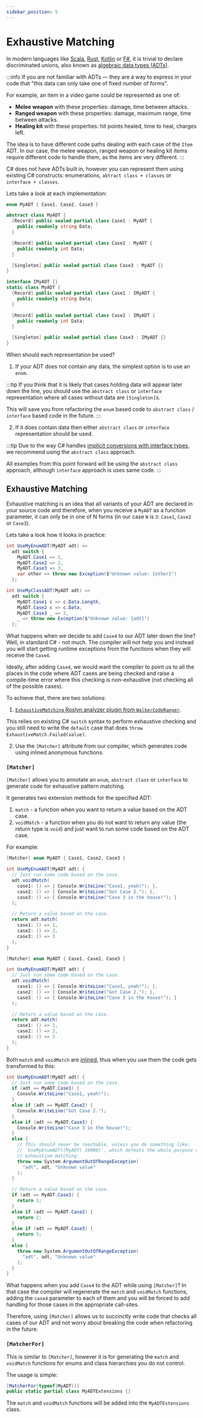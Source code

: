 ```yaml
---
sidebar_position: 5
---
```


# Exhaustive Matching

In modern languages like [Scala](https://docs.scala-lang.org/scala3/reference/enums/adts.html), [Rust](https://doc.rust-lang.org/book/ch06-01-defining-an-enum.html), [Kotlin](https://kotlinlang.org/docs/sealed-classes.html) or [F#](https://learn.microsoft.com/en-us/dotnet/fsharp/language-reference/discriminated-unions), it is trivial to declare discriminated unions, also known as [algebraic data types (ADTs)](https://jrsinclair.com/articles/2019/algebraic-data-types-what-i-wish-someone-had-explained-about-functional-programming/).

:::info
If you are not familiar with ADTs &mdash; they are a way to express in your code that "this data can only take one of fixed number of forms".

For example, an item in a video game could be represented as one of:
- **Melee weapon** with these properties: damage, time between attacks.
- **Ranged weapon** with these properties: damage, maximum range, time between attacks.
- **Healing kit** with these properties: hit points healed, time to heal, charges left.

The idea is to have different code paths dealing with each case of the `Item` ADT. In our case, the melee weapon, ranged weapon or healing kit items require different code to handle them, as the items are very different.
:::

C# does not have ADTs built in, however you can represent them using existing C# constructs: enumerations, `abtract class + classes` or `interface + classes`.

Lets take a look at each implementation:

```cs title="ADT using enum"
enum MyADT { Case1, Case2, Case3 }
```

```cs title="ADT using abstract classes"
abstract class MyADT {
  [Record] public sealed partial class Case1 : MyADT {
    public readonly string Data;
  }

  [Record] public sealed partial class Case2 : MyADT {
    public readonly int Data;
  }

  [Singleton] public sealed partial class Case3 : MyADT {}
}
```

```cs title="ADT using interfaces"
interface IMyADT {}
static class MyADT {
  [Record] public sealed partial class Case1 : IMyADT {
    public readonly string Data;
  }

  [Record] public sealed partial class Case2 : IMyADT {
    public readonly int Data;
  }

  [Singleton] public sealed partial class Case3 : IMyADT {}
}
```

When should each representation be used?

1. If your ADT does not contain any data, the simplest option is to use an `enum`.

  :::tip
  If you think that it is likely that cases holding data will appear later down the line, you should use the
  `abstract class` or `interface` representation where all cases without data are `[Singleton]`s.

  This will save you from refactoring the `enum` based code to `abstract class` / `interface` based code in the future.
  :::

2. If it does contain data then either `abstract class` or `interface` representation should be used.

  :::tip
  Due to the way C# handles [implicit conversions with interface types](https://github.com/vkhorikov/CSharpFunctionalExtensions/issues/354), we recommend using the `abstract class` approach.

  All examples from this point forward will be using the `abstract class` approach, although `interface` approach is uses same code.
  :::

## Exhaustive Matching

Exhaustive matching is an idea that all variants of your ADT are declared in your source code and therefore, when you receive a `MyADT` as a function parameter, it can only be in one of N forms (in our case `N` is `3`: `Case1`,  `Case2` or `Case3`).

Lets take a look how it looks in practice:

```cs title="Using an enum-based ADT"
int UseMyEnumADT(MyADT adt) =>
  adt switch {
    MyADT.Case1 => 1,
    MyADT.Case2 => 2,
    MyADT.Case3 => 3,
    var other => throw new Exception($"Unknown value: {other}")
  };
```

```cs title="Using a class-based ADT"
int UseMyClassADT(MyADT adt) =>
  adt switch {
    MyADT.Case1 c => c.Data.Length,
    MyADT.Case2 c => c.Data,
    MyADT.Case3 _ => 3,
    _ => throw new Exception($"Unknown value: {adt}")
  };
```

What happens when we decide to add `Case4` to our ADT later down the line? Well, in standard C# - not much. The compiler will not help you and instead you will start getting runtime exceptions from the functions when they will receive the `Case4`.

Ideally, after adding `Case4`, we would want the compiler to point us to all the places in the code where ADT cases are being checked and raise a compile-time error where this checking is non-exhaustive (not checking all of the possible cases).

To achieve that, there are two solutions:
1. [`ExhaustiveMatching` Roslyn analyzer plugin from `WalkerCodeRanger`](https://github.com/WalkerCodeRanger/ExhaustiveMatching).

  This relies on existing C# `switch` syntax to perform exhaustive checking and you still need to write the `default` case that does `throw ExhaustiveMatch.Failed(value)`.

2. Use the `[Matcher]` attribute from our compiler, which generates code using inlined anonymous functions.

### `[Matcher]`

`[Matcher]` allows you to annotate an `enum`, `abstract class` or `interface` to generate code for exhaustive pattern matching.

It generates two extension methods for the specified ADT:
1. `match` - a function when you want to return a value based on the ADT case.
2. `voidMatch` - a function when you do not want to return any value (the return type is `void`) and just want to run some code based on the ADT case.

For example:
```cs title="Using an enum-based ADT"
[Matcher] enum MyADT { Case1, Case2, Case3 }

int UseMyEnumADT(MyADT adt) {
  // Just run some code based on the case.
  adt.voidMatch(
    case1: () => { Console.WriteLine("Case1, yeah!"); },
    case2: () => { Console.WriteLine("Got Case 2."); },
    case3: () => { Console.WriteLine("Case 3 in the house!"); }
  );

  // Return a value based on the case.
  return adt.match(
    case1: () => 1,
    case2: () => 2,
    case3: () => 3
  );
}
```

```cs title="Using a class-based ADT"
[Matcher] enum MyADT { Case1, Case2, Case3 }

int UseMyEnumADT(MyADT adt) {
  // Just run some code based on the case.
  adt.voidMatch(
    case1: () => { Console.WriteLine("Case1, yeah!"); },
    case2: () => { Console.WriteLine("Got Case 2."); },
    case3: () => { Console.WriteLine("Case 3 in the house!"); }
  );

  // Return a value based on the case.
  return adt.match(
    case1: () => 1,
    case2: () => 2,
    case3: () => 3
  );
}
```

Both `match` and `voidMatch` are [inlined](../macros/inlining.md), thus when you use them the code gets transformed to this:
```cs
int UseMyEnumADT(MyADT adt) {
  // Just run some code based on the case.
  if (adt == MyADT.Case1) {
    Console.WriteLine("Case1, yeah!");
  }
  else if (adt == MyADT.Case2) {
    Console.WriteLine("Got Case 2.");
  }
  else if (adt == MyADT.Case3) {
    Console.WriteLine("Case 3 in the house!");
  }
  else {
    // This should never be reachable, unless you do something like:
    // `UseMyEnumADT((MyADT) 10000)`, which defeats the whole purpose of 
    // exhaustive matching.
    throw new System.ArgumentOutOfRangeException(
      "adt", adt, "Unknown value"
    );
  }

  // Return a value based on the case.
  if (adt == MyADT.Case1) {
    return 1;
  }
  else if (adt == MyADT.Case2) {
    return 2;
  }
  else if (adt == MyADT.Case3) {
    return 3;
  }
  else {
    throw new System.ArgumentOutOfRangeException(
      "adt", adt, "Unknown value"
    );
  }
}
```

What happens when you add `Case4` to the ADT while using `[Matcher]`? In that case the compiler will regenerate the `match` and `voidMatch` functions, adding the `case4` parameter to each of them and you will be forced to add handling for those cases in the appropriate call-sites.

Therefore, using `[Matcher]` allows us to succinctly write code that checks all cases of our ADT and not worry about breaking the code when refactoring in the future.

### `[MatcherFor]`

This is similar to `[Matcher]`, however it is for generating the `match` and `voidMatch` functions for enums and class hierarchies you do not control.

The usage is simple:
```cs
[MatcherFor(typeof(MyADT))]
public static partial class MyADTExtensions {}
```

The `match` and `voidMatch` functions will be added into the `MyADTExtensions` class.